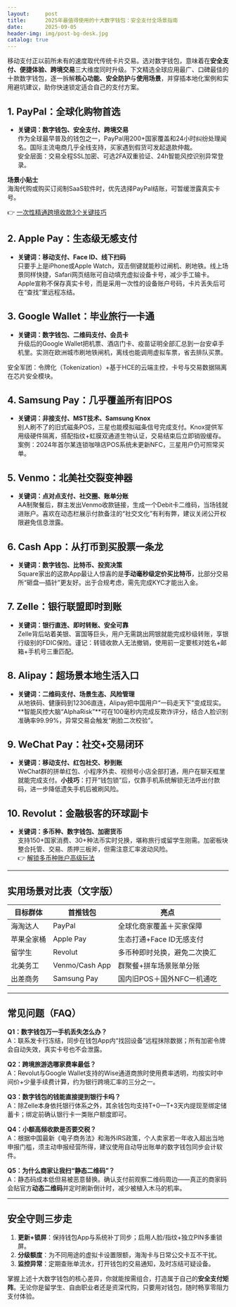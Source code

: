 ```yaml
---
layout:     post
title:      2025年最值得使用的十大数字钱包：安全支付全场景指南
date:       2025-09-05
header-img: img/post-bg-desk.jpg
catalog: true
---
```


移动支付正以前所未有的速度取代传统卡片交易。选对数字钱包，意味着在**安全支付、便捷体验、跨境交易**三大维度同时升级。下文精选全球应用最广、口碑最佳的十款数字钱包，逐一拆解**核心功能、安全防护**与**使用场景**，并穿插本地化案例和实用避坑建议，助你快速锁定适合自己的支付方案。

## 1. PayPal：全球化购物首选
- **关键词：数字钱包、安全支付、跨境交易**  
作为全球最早普及的钱包之一，PayPal用200+国家覆盖和24小时纠纷处理闻名。国际主流电商几乎全线支持，买家遇到假货可发起退款仲裁。  
安全层面：交易全程SSL加密、可选2FA双重验证、24h智能风控识别异常登录。

**场景小贴士**  
海淘代购或购买订阅制SaaS软件时，优先选择PayPal结账，可暂缓泄露真实卡号。

👉 [一次性精通跨境收款3个关键技巧](https://okxdog.com/)

## 2. Apple Pay：生态级无感支付
- **关键词：移动支付、Face ID、线下扫码**  
只要手上是iPhone或Apple Watch，双击侧键就能秒过闸机、刷地铁。线上场景同样快捷，Safari网页结账可自动填充虚拟设备卡号，减少手工输卡。  
Apple宣称不保存真实卡号，而是采用一次性的设备账户号码，卡片丢失后可在“查找”里远程冻结。

## 3. Google Wallet：毕业旅行一卡通
- **关键词：数字钱包、二维码支付、会员卡**  
升级后的Google Wallet把机票、酒店门卡、疫苗证明全部汇总到一台安卓手机里。实测在欧洲城市刷地铁闸机，离线也能调用虚拟车票，省去排队买票。  

安全军团：令牌化（Tokenization）+基于HCE的云端主控，卡号与交易数据隔离在芯片安全模块。

## 4. Samsung Pay：几乎覆盖所有旧POS
- **关键词：非接支付、MST技术、Samsung Knox**  
别人刷不了的旧式磁条POS，三星也能模拟磁条信号完成支付。Knox提供军用级硬件隔离，搭配指纹+虹膜双通道生物认证，交易结束后立即销毁缓存。  
案例：2024年首尔某连锁咖啡店POS系统未更新NFC，三星用户仍可照常买单。

## 5. Venmo：北美社交裂变神器
- **关键词：点对点支付、社交圈、账单分账**  
AA制聚餐后，群主发出Venmo收款链接，生成一个Debit卡二维码，当场钱就进账户。喜欢在动态栏展示付款备注的“社交文化”有利有弊，建议关闭公开权限避免信息泄露。  

## 6. Cash App：从打币到买股票一条龙
- **关键词：数字钱包、比特币、投资决策**  
Square家出的这款App最让人惊喜的是**手动毫秒级定价买比特币**，比部分交易所“砸盘—插针”更友好。出于合规考虑，需先完成KYC才能出入金。

## 7. Zelle：银行联盟即时到账
- **关键词：银行直连、即时转账、安全可靠**  
Zelle背后站着美银、富国等巨头，用户无需跳出网银就能完成秒级转账，享银行级别的FDIC保险。谨记：转错收款人无法撤销，使用前一定要核对姓名+邮箱+手机号三重匹配。

## 8. Alipay：超场景本地生活入口
- **关键词：二维码支付、场景生态、风险管理**  
从地铁码、健康码到12306直连，Alipay把中国用户“一码走天下”变成现实。**智能风控大脑“AlphaRisk”**可在100毫秒内完成反欺诈评分，结合人脸识别准确率99.99%，异常交易会触发“刷脸二次校验”。

## 9. WeChat Pay：社交+交易闭环
- **关键词：移动支付、红包社交、秒到账**  
WeChat群的拼单红包、小程序外卖、视频号小店全部打通，用户在聊天框里就能完成支付。**小技巧**：打开“钱包锁”后，仅靠手机系统解锁无法呼出付款码，进一步降低遗失手机后被刷风险。

## 10. Revolut：金融极客的环球副卡
- **关键词：多币种、数字钱包、加密货币**  
支持150+国家消费、30+种法币实时兑换，堪称旅行或留学生刚需。加密板块整合托管、交易、质押三板斧，但需注意汇率波动风险。  
👉 [解锁多币种账户高级玩法](https://okxdog.com/)

---

## 实用场景对比表（文字版）
| 目标群体   | 首推钱包          | 亮点                             |
|------------|-------------------|----------------------------------|
| 海淘达人   | PayPal           | 全球化商家覆盖＋买家保障        |
| 苹果全家桶 | Apple Pay         | 生态打通+Face ID无感支付        |
| 留学生     | Revolut           | 多币种即时兑换，避免二次换汇    |
| 北美务工   | Venmo/Cash App   | 群聚餐+拼车场景账单分账         |
| 出差商务   | Samsung Pay       | 国内旧POS＋国外NFC一机通吃      |

---

## 常见问题（FAQ）

**Q1：数字钱包万一手机丢失怎么办？**  
A：联系发卡行冻结，同步在钱包App内“找回设备”远程抹除数据；所有加密令牌会自动失效，真实卡号也不会泄露。

**Q2：跨境旅游选哪家费率最低？**  
A：Revolut与Google Wallet支持的Wise通道商旅时使用费率透明，均按实时中间价+少量手续费计算，约为银行跨境汇率的三分之一。

**Q3：数字钱包的钱能直接提到银行卡吗？**  
A：除Zelle本身依托银行体系之外，其余钱包均支持T+0—T+3天内提现至绑定储蓄卡；绑定前确认银行卡一类账户额度即可。

**Q4：小额高频收款是否要交税？**  
A：根据中国最新《电子商务法》和海外IRS政策，个人卖家若一年收入超出当地申报门槛，须主动申报经营所得，建议使用自动导出账单的数字钱包同步会计软件。

**Q5：为什么商家让我扫“静态二维码”？**  
A：静态码成本低但易被恶意替换。确认支付前观察二维码周边——真正的商家码会贴官方**动态二维码**并定时刷新倒计时，减少被植入木马的机率。

---

## 安全守则三步走
1. **更新+锁屏**：保持钱包App与系统补丁同步；启用人脸/指纹+独立PIN多重锁屏。  
2. **分级额度**：为不同用途的虚拟卡设置限额，海淘卡与日常公交卡互不干扰。  
3. **监控异常**：定期查账单流水，打开钱包的交易通知，及时冻结可疑设备。

掌握上述十大数字钱包的核心差异，你就能按需组合，打造属于自己的**安全支付矩阵**。无论你是留学生、自由职业者还是资深代购，只要用对钱包，随时畅享零阻力支付体验。